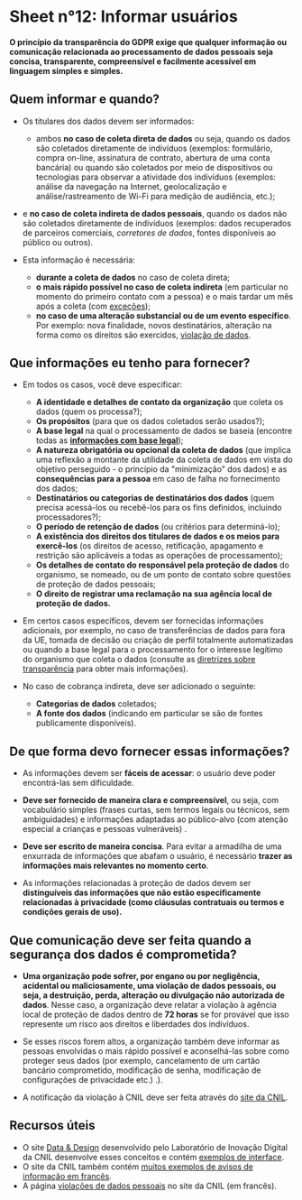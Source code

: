# Sheet n°12: Informar usuários

#### O princípio da transparência do GDPR exige que qualquer informação ou comunicação relacionada ao processamento de dados pessoais seja concisa, transparente, compreensível e facilmente acessível em linguagem simples e simples.

## Quem informar e quando?

* Os titulares dos dados devem ser informados:

     * ambos **no caso de coleta direta de dados** ou seja, quando os dados são coletados diretamente de indivíduos (exemplos: formulário, compra on-line, assinatura de contrato, abertura de uma conta bancária) ou quando são coletados por meio de dispositivos ou tecnologias para observar a atividade dos indivíduos (exemplos: análise da navegação na Internet, geolocalização e análise/rastreamento de Wi-Fi para medição de audiência, etc.);
     
     
* e **no caso de coleta indireta de dados pessoais**, quando os dados não são coletados diretamente de indivíduos (exemplos: dados recuperados de parceiros comerciais, *corretores de dados*, fontes disponíveis ao público ou outros).

* Esta informação é necessária:
     * **durante a coleta de dados** no caso de coleta direta;
     * **o mais rápido possível no caso de coleta indireta** (em particular no momento do primeiro contato com a pessoa) e o mais tardar um mês após a coleta (com [exceções](https://ico.org.uk/for-organisations/guide-to-data-protection/guide-to-the-general-data-protection-regulation-gdpr/individual-rights/right-to-be-informed/#exceptions));
     * **no caso de uma alteração substancial ou de um evento específico**. Por exemplo: nova finalidade, novos destinatários, alteração na forma como os direitos são exercidos, [violação de dados](#Sheet_n°1:_Identify_personal_data).
     
## Que informações eu tenho para fornecer?

* Em todos os casos, você deve especificar:

     * **A identidade e detalhes de contato da organização** que coleta os dados (quem os processa?);
     * **Os propósitos** (para que os dados coletados serão usados?);
     * **A base legal** na qual o processamento de dados se baseia (encontre todas as [**informações com base legal**](https://ico.org.uk/for-organisations/guide-to-data-protection/guide-to-the-general-data-protection-regulation-gdpr/lawful-basis-for-processing/));
     * **A natureza obrigatória ou opcional da coleta de dados** (que implica uma reflexão a montante da utilidade da coleta de dados em vista do objetivo perseguido - o princípio da "minimização" dos dados) e as **consequências para a pessoa** em caso de falha no fornecimento dos dados;
     * **Destinatários ou categorias de destinatários dos dados** (quem precisa acessá-los ou recebê-los para os fins definidos, incluindo processadores?);
     * **O período de retenção de dados** (ou critérios para determiná-lo);
     * **A existência dos direitos dos titulares de dados e os meios para exercê-los** (os direitos de acesso, retificação, apagamento e restrição são aplicáveis a todas as operações de processamento);
     * **Os detalhes de contato do responsável pela proteção de dados** do organismo, se nomeado, ou de um ponto de contato sobre questões de proteção de dados pessoais;
     * **O direito de registrar uma reclamação na sua agência local de proteção de dados.**
     
* Em certos casos específicos, devem ser fornecidas informações adicionais, por exemplo, no caso de transferências de dados para fora da UE, tomada de decisão ou criação de perfil totalmente automatizadas ou quando a base legal para o processamento for o interesse legítimo do organismo que coleta o dados (consulte as [diretrizes sobre transparência](https://www.cnil.fr/sites/default/files/atoms/files/wp260_enpdf_transparency.pdf) para obter mais informações).

* No caso de cobrança indireta, deve ser adicionado o seguinte:

     * **Categorias de dados** coletados;
     * **A fonte dos dados** (indicando em particular se são de fontes publicamente disponíveis).
## De que forma devo fornecer essas informações?

* As informações devem ser **fáceis de acessar**: o usuário deve poder encontrá-las sem dificuldade.

* **Deve ser fornecido de maneira clara e compreensível**, ou seja, com vocabulário simples (frases curtas, sem termos legais ou técnicos, sem ambiguidades) e informações adaptadas ao público-alvo (com atenção especial a crianças e pessoas vulneráveis) .

* **Deve ser escrito de maneira concisa**. Para evitar a armadilha de uma enxurrada de informações que abafam o usuário, é necessário **trazer as informações mais relevantes no momento certo**.

* As informações relacionadas à proteção de dados devem ser **distinguíveis das informações que não estão especificamente relacionadas à privacidade (como cláusulas contratuais ou termos e condições gerais de uso).**

## Que comunicação deve ser feita quando a segurança dos dados é comprometida?

* **Uma organização pode sofrer, por engano ou por negligência, acidental ou maliciosamente, uma violação de dados pessoais, ou seja, a destruição, perda, alteração ou divulgação não autorizada de dados**. Nesse caso, a organização deve relatar a violação à agência local de proteção de dados dentro de **72 horas** se for provável que isso represente um risco aos direitos e liberdades dos indivíduos.

* Se esses riscos forem altos, a organização também deve informar as pessoas envolvidas o mais rápido possível e aconselhá-las sobre como proteger seus dados (por exemplo, cancelamento de um cartão bancário comprometido, modificação de senha, modificação de configurações de privacidade etc.) .).

* A notificação da violação à CNIL deve ser feita através do [site da CNIL](https://www.cnil.fr/fr/notifier-une-violation-de-donnees-personnelles).

## Recursos úteis

* O site [Data & Design](https://design.cnil.fr/en/) desenvolvido pelo Laboratório de Inovação Digital da CNIL desenvolve esses conceitos e contém [exemplos de interface](https://design.cnil.fr/en/concepts/information/).
* O site da CNIL também contém [muitos exemplos de avisos de informação em francês](https://www.cnil.fr/fr/rgpd-exemples-de-mentions-dinformation).
* A página [violações de dados pessoais](https://www.cnil.fr/fr/les-violations-de-donnees-personnelles) no site da CNIL (em francês).








     
